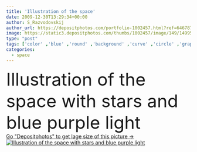 ```yaml
---
title: 'Illustration of the space'
date: 2009-12-30T13:29:34+00:00
author: S_Razvodovskij
author_url: https://depositphotos.com/portfolio-1002457.html?ref=64678756
image: https://static3.depositphotos.com/thumbs/1002457/image/149/1499578/api_thumb_450.jpg?forcejpeg=true
type: "post"
tags: ['color' ,'blue' ,'round' ,'background' ,'curve' ,'circle' ,'graphic' ,'illustration' ,'space' ,'shape' ,'sky' ,'abstract' ,'texture' ,'air' ,'energy' ,'light' ,'pattern' ,'black' ,'power' ,'style' ,'wave' ,'fractal' ,'modern' ,'explosion' ,'backdrop' ,'fantasy' ,'flowing' ,'effect' ,'motion' ,'purple' ,'smooth' ,'spirit' ,'stream' ,'swirl' ,'flow' ,'futuristic' ,'figure' ,'digital' ,'with' ,'network' ,'pulse' ,'flame' ,'wallpaper' ,'web' ,'science' ,'stars' ,'flash' ,'bubble' ,'astronomy' ,'galaxy' ]
categories: 
  - space
---
```

<div aling="center">
            <font size="60"> Illustration of the space with stars and blue purple light</font>   
</div>
<div>
    <a href='https://static3.depositphotos.com/thumbs/1002457/image/149/1499578/api_thumb_450.jpg?forcejpeg=true?ref=64678756' target=_blank > Go "Depositphotos" to get lage size of this picture ->
        <img href='https://static3.depositphotos.com/thumbs/1002457/image/149/1499578/api_thumb_450.jpg?forcejpeg=true?ref=64678756' src='https://static3.depositphotos.com/1002457/149/i/950/depositphotos_1499578-stock-photo-illustration-of-the-space.jpg?forcejpeg=true' alt='Illustration of the space with stars and blue purple light' >
    </a>
</div>
